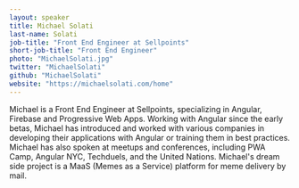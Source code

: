 ```yaml
---
layout: speaker
title: Michael Solati
last-name: Solati
job-title: "Front End Engineer at Sellpoints"
short-job-title: "Front End Engineer"
photo: "MichaelSolati.jpg"
twitter: "MichaelSolati"
github: "MichaelSolati"
website: "https://michaelsolati.com/home"
---
```


Michael is a Front End Engineer at Sellpoints, specializing in Angular, Firebase and Progressive Web Apps. Working with Angular since the early betas, Michael has introduced and worked with various companies in developing their applications with Angular or training them in best practices. Michael has also spoken at meetups and conferences, including PWA Camp, Angular NYC, Techduels, and the United Nations. Michael's dream side project is a MaaS (Memes as a Service) platform for meme delivery by mail.